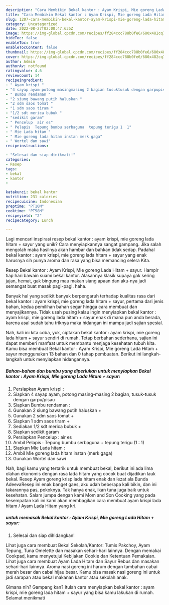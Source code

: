 ```yaml
---
description: "Cara Membikin Bekal kantor : Ayam Krispi, Mie goreng Lada Hitam + sayur yang Mantap"
title: "Cara Membikin Bekal kantor : Ayam Krispi, Mie goreng Lada Hitam + sayur yang Mantap"
slug: 1207-cara-membikin-bekal-kantor-ayam-krispi-mie-goreng-lada-hitam-sayur-yang-mantap
category: Uncategorized
date: 2022-08-27T02:00:47.635Z
image: https://img-global.cpcdn.com/recipes/ff284ccc788b0fe6/680x482cq70/bekal-kantor-ayam-krispi-mie-goreng-lada-hitam-sayur-foto-resep-utama.jpg
hideToc: false
enableToc: true
enableTocContent: false
thumbnail: https://img-global.cpcdn.com/recipes/ff284ccc788b0fe6/680x482cq70/bekal-kantor-ayam-krispi-mie-goreng-lada-hitam-sayur-foto-resep-utama.jpg
cover: https://img-global.cpcdn.com/recipes/ff284ccc788b0fe6/680x482cq70/bekal-kantor-ayam-krispi-mie-goreng-lada-hitam-sayur-foto-resep-utama.jpg
author: Admin
authorAv: notfound
ratingvalue: 4.6
reviewcount: 14
recipeingredient:
- " Ayam krispi "
- "4 sayap ayam potong masingmasing 2 bagian tusuktusuk dengan garpupisau"
- " Bumbu rendaman "
- "2 siung bawang putih haluskan "
- "2 sdm saos tomat "
- "1 sdm saos tiram "
- "1/2 sdt merica bubuk "
- "sedikit garam"
- " Pencelup  air es"
- " Pelapis  Tepung bumbu serbaguna  tepung terigu 1  1"
- " Mie Lada hitam "
- " Mie goreng lada hitam instan merk gaga"
- " Wortel dan sawi"
recipeinstructions:

- "Selesai dan siap dinikmati!"
categories:
- Resep
tags:
- bekal
- kantor
- 

katakunci: bekal kantor  
nutrition: 231 calories
recipecuisine: Indonesian
preptime: "PT10M"
cooktime: "PT58M"
recipeyield: "2"
recipecategory: Lunch

---
```





Lagi mencari inspirasi resep bekal kantor : ayam krispi, mie goreng lada hitam + sayur yang unik? Cara menyiapkannya sangat gampang. Jika salah mengolah maka hasilnya akan hambar dan bahkan tidak sedap. Padahal bekal kantor : ayam krispi, mie goreng lada hitam + sayur yang enak harusnya sih punya aroma dan rasa yang bisa memancing selera Kita.





Resep Bekal kantor : Ayam Krispi, Mie goreng Lada Hitam + sayur. Hampir tiap hari bawain suami bekal kantor. Alasannya klasik supaya gak sering jajan, hemat, gak bingung mau makan siang apaan dan aku-nya jadi semangat buat masak pagi-pagi. haha.

Banyak hal yang sedikit banyak berpengaruh terhadap kualitas rasa dari bekal kantor : ayam krispi, mie goreng lada hitam + sayur, pertama dari jenis bahan, kedua pemilihan bahan segar hingga cara membuat dan menyajikannya. Tidak usah pusing kalau ingin menyiapkan bekal kantor : ayam krispi, mie goreng lada hitam + sayur enak di mana pun anda berada, karena asal sudah tahu triknya maka hidangan ini mampu jadi sajian spesial.






Nah, kali ini kita coba, yuk, ciptakan bekal kantor : ayam krispi, mie goreng lada hitam + sayur sendiri di rumah. Tetap berbahan sederhana, sajian ini dapat memberi manfaat untuk membantu menjaga kesehatan tubuh kita. Kamu bisa membuat Bekal kantor : Ayam Krispi, Mie goreng Lada Hitam + sayur menggunakan 13 bahan dan 0 tahap pembuatan. Berikut ini langkah-langkah untuk menyiapkan hidangannya.

<!--inarticleads1-->

##### Bahan-bahan dan bumbu yang diperlukan untuk menyiapkan Bekal kantor : Ayam Krispi, Mie goreng Lada Hitam + sayur:

1. Persiapkan  Ayam krispi :
1. Siapkan 4 sayap ayam, potong masing-masing 2 bagian, tusuk-tusuk dengan garpu/pisau
1. Siapkan  Bumbu rendaman :
1. Gunakan 2 siung bawang putih haluskan +
1. Gunakan 2 sdm saos tomat +
1. Siapkan 1 sdm saos tiram +
1. Sediakan 1/2 sdt merica bubuk +
1. Siapkan sedikit garam
1. Persiapkan  Pencelup : air es
1. Ambil  Pelapis : Tepung bumbu serbaguna + tepung terigu (1 : 1)
1. Siapkan  Mie Lada hitam :
1. Ambil  Mie goreng lada hitam instan (merk gaga)
1. Gunakan  Wortel dan sawi


Nah, bagi kamu yang tertarik untuk membuat bekal, berikut ini ada lima olahan ekonomis dengan rasa lada hitam yang cocok buat dijadikan lauk bekal. Resep Ayam goreng krisp lada hitam enak dan lezat ala Bunda AdeevaResep ini enak banget gaes, aku udah beberapa kali bikin, dan ini takarannya pas, pokoknya. Tak hanya enak, ikan tuna juga baik untuk kesehatan. Salam jumpa dengan kami Mom and Son Cooking yang pada kesempatan kali ini kami akan membagikan cara membuat ayam krispi lada hitam / Ayam Lada Hitam yang kri. 

<!--inarticleads2-->

#####  untuk memasak Bekal kantor : Ayam Krispi, Mie goreng Lada Hitam + sayur:


1. Selesai dan siap dihidangkan!

Lihat juga cara membuat Bekal Sekolah/Kantor: Tumis Pakchoy, Ayam Tepung, Tuna Omelette dan masakan sehari-hari lainnya. Dengan memakai Cookpad, kamu menyetujui Kebijakan Cookie dan Ketentuan Pemakaian. Lihat juga cara membuat Ayam Lada Hitam dan Sayur Rebus dan masakan sehari-hari lainnya. Aroma nasi goreng ini harum dengan tambahan cabai merah besar dan cabai hijau besar. Kamu bisa masak nasi goreng ini untuk jadi sarapan atau bekal makanan kantor atau sekolah anak. 

Gimana nih? Gampang kan? Itulah cara menyiapkan bekal kantor : ayam krispi, mie goreng lada hitam + sayur yang bisa kamu lakukan di rumah. Selamat menikmati
